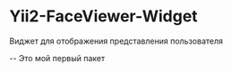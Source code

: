 Yii2-FaceViewer-Widget
======================

Виджет для отображения представления пользователя

-- Это мой первый пакет